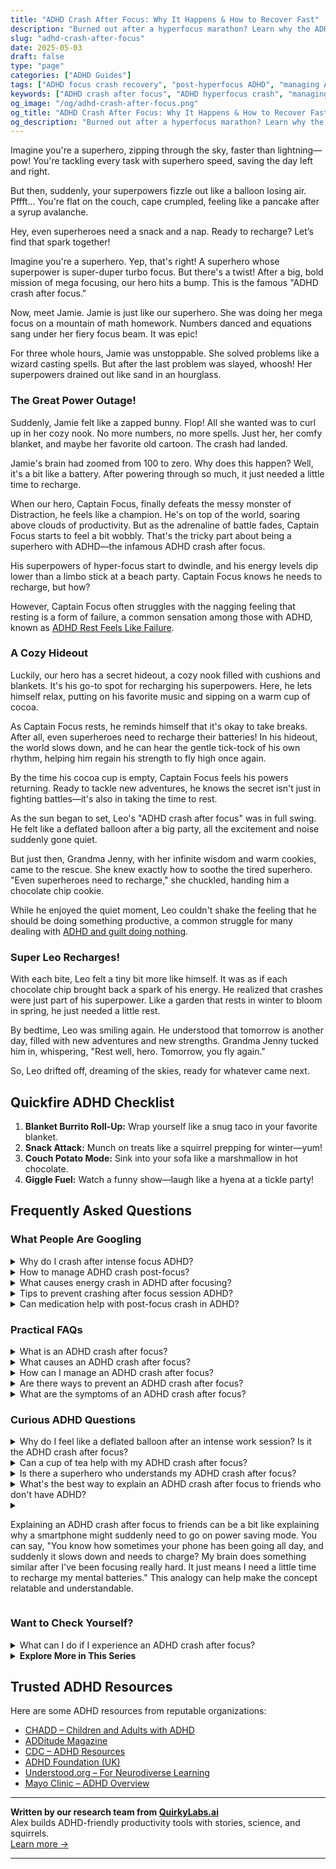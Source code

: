 ```yaml
---
title: "ADHD Crash After Focus: Why It Happens & How to Recover Fast"
description: "Burned out after a hyperfocus marathon? Learn why the ADHD crash happens and get quirky, science-backed tips to bounce back with energy and ease."
slug: "adhd-crash-after-focus"
date: 2025-05-03
draft: false
type: "page"
categories: ["ADHD Guides"]
tags: ["ADHD focus crash recovery", "post-hyperfocus ADHD", "managing ADHD energy dips", "coping with ADHD fatigue", "ADHD exhaustion solutions", "recovery after ADHD hyperfocus", "ADHD burnout recovery"]
keywords: ["ADHD crash after focus", "ADHD hyperfocus crash", "managing ADHD fatigue", "post-hyperfocus recovery", "ADHD burnout help", "coping with ADHD energy dips", "recharge after ADHD focus"]
og_image: "/og/adhd-crash-after-focus.png"
og_title: "ADHD Crash After Focus: Why It Happens & How to Recover Fast"
og_description: "Burned out after a hyperfocus marathon? Learn why the ADHD crash happens and get quirky, science-backed tips to bounce back with energy and ease."
---
```


Imagine you're a superhero, zipping through the sky, faster than lightning—pow! You're tackling every task with superhero speed, saving the day left and right.

But then, suddenly, your superpowers fizzle out like a balloon losing air. Pffft... You're flat on the couch, cape crumpled, feeling like a pancake after a syrup avalanche.

Hey, even superheroes need a snack and a nap. Ready to recharge? Let’s find that spark together!

Imagine you're a superhero. Yep, that's right! A superhero whose superpower is super-duper turbo focus. But there's a twist! After a big, bold mission of mega focusing, our hero hits a bump. This is the famous "ADHD crash after focus."

Now, meet Jamie. Jamie is just like our superhero. She was doing her mega focus on a mountain of math homework. Numbers danced and equations sang under her fiery focus beam. It was epic!

For three whole hours, Jamie was unstoppable. She solved problems like a wizard casting spells. But after the last problem was slayed, whoosh! Her superpowers drained out like sand in an hourglass.

### The Great Power Outage!

Suddenly, Jamie felt like a zapped bunny. Flop! All she wanted was to curl up in her cozy nook. No more numbers, no more spells. Just her, her comfy blanket, and maybe her favorite old cartoon. The crash had landed.

Jamie's brain had zoomed from 100 to zero. Why does this happen? Well, it's a bit like a battery. After powering through so much, it just needed a little time to recharge.

When our hero, Captain Focus, finally defeats the messy monster of Distraction, he feels like a champion. He's on top of the world, soaring above clouds of productivity. But as the adrenaline of battle fades, Captain Focus starts to feel a bit wobbly. That's the tricky part about being a superhero with ADHD—the infamous ADHD crash after focus. 

His superpowers of hyper-focus start to dwindle, and his energy levels dip lower than a limbo stick at a beach party. Captain Focus knows he needs to recharge, but how?

However, Captain Focus often struggles with the nagging feeling that resting is a form of failure, a common sensation among those with ADHD, known as [ADHD Rest Feels Like Failure](/pages/adhd-rest-feels-like-failure/).

### A Cozy Hideout

Luckily, our hero has a secret hideout, a cozy nook filled with cushions and blankets. It's his go-to spot for recharging his superpowers. Here, he lets himself relax, putting on his favorite music and sipping on a warm cup of cocoa.

As Captain Focus rests, he reminds himself that it's okay to take breaks. After all, even superheroes need to recharge their batteries! In his hideout, the world slows down, and he can hear the gentle tick-tock of his own rhythm, helping him regain his strength to fly high once again.

By the time his cocoa cup is empty, Captain Focus feels his powers returning. Ready to tackle new adventures, he knows the secret isn't just in fighting battles—it's also in taking the time to rest.

As the sun began to set, Leo's "ADHD crash after focus" was in full swing. He felt like a deflated balloon after a big party, all the excitement and noise suddenly gone quiet.

But just then, Grandma Jenny, with her infinite wisdom and warm cookies, came to the rescue. She knew exactly how to soothe the tired superhero. "Even superheroes need to recharge," she chuckled, handing him a chocolate chip cookie.

While he enjoyed the quiet moment, Leo couldn't shake the feeling that he should be doing something productive, a common struggle for many dealing with [ADHD and guilt doing nothing](/pages/adhd-and-guilt-doing-nothing/).

### Super Leo Recharges!

With each bite, Leo felt a tiny bit more like himself. It was as if each chocolate chip brought back a spark of his energy. He realized that crashes were just part of his superpower. Like a garden that rests in winter to bloom in spring, he just needed a little rest.

By bedtime, Leo was smiling again. He understood that tomorrow is another day, filled with new adventures and new strengths. Grandma Jenny tucked him in, whispering, "Rest well, hero. Tomorrow, you fly again."

So, Leo drifted off, dreaming of the skies, ready for whatever came next.

## Quickfire ADHD Checklist

1. **Blanket Burrito Roll-Up:** Wrap yourself like a snug taco in your favorite blanket.
2. **Snack Attack:** Munch on treats like a squirrel prepping for winter—yum!
3. **Couch Potato Mode:** Sink into your sofa like a marshmallow in hot chocolate.
4. **Giggle Fuel:** Watch a funny show—laugh like a hyena at a tickle party!

## Frequently Asked Questions



### What People Are Googling

<details><summary>Why do I crash after intense focus ADHD?</summary><p>It's completely normal to feel a crash after a period of intense focus, especially with ADHD. When you focus intensely, your brain is using up a lot of its cognitive resources, much like a sprinter uses up energy in a race. This can lead to feeling mentally exhausted once the task is over, as your brain needs time to recharge and recover. Remember, it's okay to give yourself permission to rest and rejuvenate after these intense focus sessions — it's just part of how you can manage your energy and continue to do your best.</p></details>
<details><summary>How to manage ADHD crash post-focus?</summary><p>Experiencing a crash after a period of intense focus can be really challenging with ADHD. A cozy way to manage this is first by acknowledging that it's okay to feel this way and giving yourself permission to take a break. Consider engaging in a soothing activity like sipping some tea, wrapping up in a blanket, or taking a short walk outside. Also, setting up a gentle routine for these moments can help you recover more smoothly and prepare you for the next round of focus when you're ready. Remember, taking care of yourself isn't just nice, it's necessary!</p></details>
<details><summary>What causes energy crash in ADHD after focusing?</summary><p>When you have ADHD, an energy crash after a period of intense focus is quite common, and it's completely understandable why it happens. This phenomenon often occurs because focusing demands a lot of mental energy and effort from your brain, much like running a sprint would from your muscles. When the task is complete or your concentration breaks, your brain can suddenly feel depleted or exhausted, leading to that energy crash. Remember, it's okay to allow yourself some rest after intense mental activities — it's just like catching your breath after a good run!</p></details>
<details><summary>Tips to prevent crashing after focus session ADHD?</summary><p>Absolutely, managing energy after a focus session is crucial! One effective strategy is to schedule short, enjoyable breaks throughout your task times — think of these as mini-rewards that refresh your mind. It's also helpful to have a small, protein-rich snack afterwards to stabilize your blood sugar, which can prevent that crash feeling. Lastly, a gentle transition from high-focus activities to more relaxing ones can ease the shift in your mental state, keeping you feeling balanced and calm.</p></details>
<details><summary>Can medication help with post-focus crash in ADHD?</summary><p>Absolutely, medication can be quite helpful in managing the post-focus crash that some individuals with ADHD experience after intense periods of concentration. This crash often occurs as the effects of medication taper off, so adjusting the type or timing of medication might help smooth out these transitions. It's really important to work closely with your healthcare provider to tailor a treatment plan that fits your specific needs. They can help you find the right balance to support your energy levels throughout the day.</p></details>



### Practical FAQs

<details><summary>What is an ADHD crash after focus?</summary><p>An ADHD crash after a period of intense focus is like your brain deciding to take a sudden, unplanned nap. After you've spent a lot of mental energy concentrating and keeping on track, your brain might feel exhausted, making you feel unusually tired, moody, or even a bit foggy. It's like your mind has been running a marathon and now it needs a cozy, quiet spot to rest and recharge. Remember, it's perfectly okay to give yourself a break, cozy up with a favorite blanket, and take the time to gently replenish your energy.</p></details>
<details><summary>What causes an ADHD crash after focus?</summary><p>Great question! An ADHD crash after a period of intense focus, often known as "hyperfocus," can occur because you’ve used up a lot of your mental energy. Think of it like having a mental battery that gets drained; after being deeply engrossed in a task, your brain might need a bit of a recharge. It's totally normal and just a sign that you might need to take a cozy break, have a snack, or do a gentle activity to help your brain recover and get ready for the next task. Remember, taking care of yourself is key!</p></details>
<details><summary>How can I manage an ADHD crash after focus?</summary><p>Experiencing a crash after a period of focused activity is quite common with ADHD, and it's important to be gentle with yourself during these times. Consider creating a cozy, comforting environment for yourself to recuperate in—soft pillows, a favorite blanket, or a soothing cup of tea can be wonderfully nurturing. It’s also helpful to have a small, low-energy activity that you enjoy, like reading a book or listening to a podcast, to help you ease back into your regular rhythm. Remember, these crashes are a normal part of the cycle, and allowing yourself time to recover is not just okay; it’s necessary for your well-being.</p></details>
<details><summary>Are there ways to prevent an ADHD crash after focus?</summary><p>Absolutely, managing an ADHD crash after a period of intense focus is all about gentle transitions and self-care. One effective strategy is to schedule short breaks during your focus periods to prevent over-exertion. Try incorporating activities you find relaxing or rejuvenating, like a brief walk, some stretching, or a favorite hobby. Also, after a heavy focus session, give yourself permission to have a quieter, slower-paced activity to help your mind and body recalibrate. These little pauses can be wonderfully restorative!</p></details>
<details><summary>What are the symptoms of an ADHD crash after focus?</summary><p>Absolutely, it's good to be aware of how you feel after intense focus! An ADHD crash might feel like you've suddenly hit a wall of exhaustion. You could experience mental fog, irritability, or even a sense of being emotionally overwhelmed. It's like your brain has run a marathon and now it needs some serious rest and maybe a little treat to recuperate. Remember, it's perfectly okay to take a break and recharge – you've earned it!</p></details>



### Curious ADHD Questions

<details><summary>Why do I feel like a deflated balloon after an intense work session? Is it the ADHD crash after focus?</summary><p>Absolutely, what you're experiencing is quite common among those of us with ADHD, and it sounds a lot like the "ADHD crash" after a period of intense focus. When you pour all your energy into concentrating, which isn't always easy with ADHD, your brain can get a bit tired afterward, just like how your muscles feel after a good workout. This crash can feel like all your mental air has been let out, leaving you feeling drained or even a bit foggy. Remember, it's perfectly okay to give yourself some time to recharge with something relaxing that you enjoy—think of it as a cozy, well-deserved break for your hard-working brain.</p></details>
<details><summary>Can a cup of tea help with my ADHD crash after focus?</summary><p>Absolutely, a cup of tea can be a comforting choice after a focus-heavy period! When you feel that post-focus crash, a warm cup of tea can soothe and provide a gentle transition to less intense activities. Opt for teas like chamomile or green tea, which can offer calming or rejuvenating effects respectively. It's a simple, nurturing way to care for yourself and ease the shift from high focus to relaxation.</p></details>
<details><summary>Is there a superhero who understands my ADHD crash after focus?</summary><p>Absolutely, feeling that post-focus crash can really make you feel like you're not alone in your experiences. While there isn’t a superhero who specifically deals with ADHD, many characters in comics and films go through intense periods of focus followed by significant exhaustion, which is quite relatable. Think of superheroes who must retreat and recover after battling it out or using their powers intensely—this is not unlike managing and recuperating from an ADHD focus crash. Remember, just like these heroes, taking time to rest and recharge isn't just okay; it's essential to your superpowers!</p></details>
<details><summary>What's the best way to explain an ADHD crash after focus to friends who don't have ADHD?</summary><p>Absolutely, explaining an ADHD crash can be a bit like describing why you’re suddenly out of battery after being super energized. You might say, "You know how sometimes your phone goes from 100% to 10% really fast when you've been using it non-stop? It's like that. After a period of intense focus, my energy just plummets, and I need some time to recharge quietly." This analogy can help your friends visualize what happens in a relatable way, making it easier for them to understand why you need that downtime.</p></details>
<details><summary><p>Explaining an ADHD crash after focus to friends can be a bit like explaining why a smartphone might suddenly need to go on power saving mode. You can say, "You know how sometimes your phone has been going all day, and suddenly it slows down and needs to charge? My brain does something similar after I've been focusing really hard. It just means I need a little time to recharge my mental batteries." This analogy can help make the concept relatable and understandable.</p></summary><p>Absolutely, that's a wonderful analogy to use! It's spot on because just like our phones, our brains can only handle so much before needing a break. When you explain it like that, it can help your friends see that taking a break to recharge isn’t just okay; it’s necessary. This kind of clear and relatable explanation can foster understanding and empathy among your friends, making it easier for them to support you when you need that essential downtime.</p></details>



### Want to Check Yourself?

<details><summary>What can I do if I experience an ADHD crash after focus?</summary><p>Experiencing a crash after a period of intense focus is quite common when you have ADHD, and it's important to handle it with care. First, give yourself permission to rest; your brain has been doing some heavy lifting! Create a cozy, comfortable space where you can relax, perhaps with a favorite blanket or a soothing cup of tea. Gentle activities like listening to soft music or reading a light book can also help you gradually transition from your focused state to a more relaxed mode. Remember, these crashes are a sign you've been working hard, so be gentle with yourself.</p></details>

<script type="application/ld+json">
{
  "@context": "https://schema.org",
  "@type": "FAQPage",
  "mainEntity": [
    {
      "@type": "Question",
      "name": "Why do I crash after intense focus ADHD?",
      "acceptedAnswer": {
        "@type": "Answer",
        "text": "It's completely normal to feel a crash after a period of intense focus, especially with ADHD. When you focus intensely, your brain is using up a lot of its cognitive resources, much like a sprinter uses up energy in a race. This can lead to feeling mentally exhausted once the task is over, as your brain needs time to recharge and recover. Remember, it's okay to give yourself permission to rest and rejuvenate after these intense focus sessions \u2014 it's just part of how you can manage your energy and continue to do your best."
      }
    },
    {
      "@type": "Question",
      "name": "How to manage ADHD crash post-focus?",
      "acceptedAnswer": {
        "@type": "Answer",
        "text": "Experiencing a crash after a period of intense focus can be really challenging with ADHD. A cozy way to manage this is first by acknowledging that it's okay to feel this way and giving yourself permission to take a break. Consider engaging in a soothing activity like sipping some tea, wrapping up in a blanket, or taking a short walk outside. Also, setting up a gentle routine for these moments can help you recover more smoothly and prepare you for the next round of focus when you're ready. Remember, taking care of yourself isn't just nice, it's necessary!"
      }
    },
    {
      "@type": "Question",
      "name": "What causes energy crash in ADHD after focusing?",
      "acceptedAnswer": {
        "@type": "Answer",
        "text": "When you have ADHD, an energy crash after a period of intense focus is quite common, and it's completely understandable why it happens. This phenomenon often occurs because focusing demands a lot of mental energy and effort from your brain, much like running a sprint would from your muscles. When the task is complete or your concentration breaks, your brain can suddenly feel depleted or exhausted, leading to that energy crash. Remember, it's okay to allow yourself some rest after intense mental activities \u2014 it's just like catching your breath after a good run!"
      }
    },
    {
      "@type": "Question",
      "name": "Tips to prevent crashing after focus session ADHD?",
      "acceptedAnswer": {
        "@type": "Answer",
        "text": "Absolutely, managing energy after a focus session is crucial! One effective strategy is to schedule short, enjoyable breaks throughout your task times \u2014 think of these as mini-rewards that refresh your mind. It's also helpful to have a small, protein-rich snack afterwards to stabilize your blood sugar, which can prevent that crash feeling. Lastly, a gentle transition from high-focus activities to more relaxing ones can ease the shift in your mental state, keeping you feeling balanced and calm."
      }
    },
    {
      "@type": "Question",
      "name": "Can medication help with post-focus crash in ADHD?",
      "acceptedAnswer": {
        "@type": "Answer",
        "text": "Absolutely, medication can be quite helpful in managing the post-focus crash that some individuals with ADHD experience after intense periods of concentration. This crash often occurs as the effects of medication taper off, so adjusting the type or timing of medication might help smooth out these transitions. It's really important to work closely with your healthcare provider to tailor a treatment plan that fits your specific needs. They can help you find the right balance to support your energy levels throughout the day."
      }
    }
  ]
}
</script>
<script type="application/ld+json">
{
  "@context": "https://schema.org",
  "@type": "Article",
  "author": {
    "@type": "Person",
    "name": "QuirkyLabs",
    "url": "https://quirkylabs.ai/about"
  },
  "headline": "\"Beat the ADHD Crash After Focus - Feel Energized!\"",
  "mainEntityOfPage": "https://blog.quirkylabs.ai/pages/adhd-crash-after-focus/",
  "datePublished": "2025-05-03"
}
</script>
<script type="application/ld+json">
{
  "@context": "https://schema.org",
  "@type": "BreadcrumbList",
  "itemListElement": [
    {
      "@type": "ListItem",
      "position": 1,
      "name": "Home",
      "item": "https://quirkylabs.ai/"
    },
    {
      "@type": "ListItem",
      "position": 2,
      "name": "Blog",
      "item": "https://blog.quirkylabs.ai/"
    },
    {
      "@type": "ListItem",
      "position": 3,
      "name": "\"Beat the ADHD Crash After Focus - Feel Energized!\"",
      "item": "https://blog.quirkylabs.ai/pages/adhd-crash-after-focus/"
    }
  ]
}
</script>

<details>
<summary><strong>Explore More in This Series</strong></summary>

- [Adhd Rest Doesnt Recharge](/pages/adhd-rest-doesnt-recharge/)
- [Adhd Breaks Trigger Panic](/pages/adhd-breaks-trigger-panic/)
- [Adhd Anxiety On Weekends](/pages/adhd-anxiety-on-weekends/)
- [Adhd Fear Of Stopping](/pages/adhd-fear-of-stopping/)
- [Adhd Cant Relax](/pages/adhd-cant-relax/)
- [Adhd Grind Or Collapse](/pages/adhd-grind-or-collapse/)
- [Adhd Can’T Just Chill](/pages/adhd-can’t-just-chill/)
- [Adhd Productivity Shame](/pages/adhd-productivity-shame/)
</details>



## Trusted ADHD Resources

Here are some ADHD resources from reputable organizations:

- [CHADD – Children and Adults with ADHD](https://chadd.org)
- [ADDitude Magazine](https://www.additudemag.com)
- [CDC – ADHD Resources](https://www.cdc.gov/ncbddd/adhd)
- [ADHD Foundation (UK)](https://www.adhdfoundation.org.uk)
- [Understood.org – For Neurodiverse Learning](https://www.understood.org)
- [Mayo Clinic – ADHD Overview](https://www.mayoclinic.org/diseases-conditions/adhd)


---

**Written by our research team from [QuirkyLabs.ai](https://quirkylabs.ai)**  
Alex builds ADHD-friendly productivity tools with stories, science, and squirrels.  
[Learn more →](https://quirkylabs.ai)

---